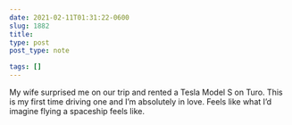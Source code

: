 ```yaml
---
date: 2021-02-11T01:31:22-0600
slug: 1882
title: 
type: post
post_type: note

tags: []
---
```

My wife surprised me on our trip and rented a Tesla Model S on Turo. This is my first time driving one and I’m absolutely in love. Feels like what I’d imagine flying a spaceship feels like.



